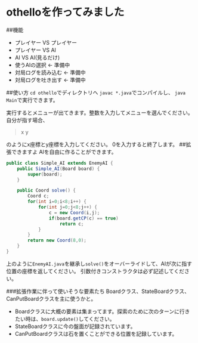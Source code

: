 # othelloを作ってみました

##機能
* プレイヤー VS プレイヤー
* プレイヤー VS AI
* AI VS AI(見るだけ)
* 使うAIの選択      <- 準備中
* 対局ログを読み込む <- 準備中
* 対局ログを吐き出す <- 準備中

##使い方
`cd othello`でディレクトリへ
`javac *.java`でコンパイルし、
`java Main`で実行できます。

実行するとメニューが出てきます。整数を入力してメニューを選んでください。
自分が指す場合、

> x y

のようにx座標とy座標を入力してください。 
0を入力すると終了します。
##拡張できますよ
AIを自由に作ることができます。

```Simple_AI.java
public class Simple_AI extends EnemyAI {
    public Simple_AI(Board board) {
        super(board);
    }

    public Coord solve() {
        Coord c;
        for(int i=0;i<8;i++) {
            for(int j=0;j<8;j++) {
                c = new Coord(i,j);
                if(board.getCP(c) == true)
                    return c;
            }
        }
        return new Coord(8,0);
    }
}
```

上のように`EnemyAI.java`を継承し`solve()`をオーバーライドして、AIが次に指す位置の座標を返してください。
引数付きコンストラクタは必ず記述してください。

###拡張作業に伴って使いそうな要素たち
Boardクラス、StateBoardクラス、CanPutBoardクラスを主に使うかと。

* Boardクラスに大概の要素は集まってます。探索のために次のターンに行きたい時は、`board.update()`してください。
* StateBoardクラスに今の盤面が記録されています。
* CanPutBoardクラスは石を置くことができる位置を記録しています。
